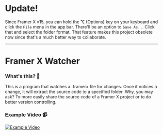 # Update!
Since Framer X v15, you can hold the **⌥** (Options) key on your keyboard and click the `File` menu in the app bar. There'll be an option to `Save As..`. Click that and select the folder format. That feature makes this project obsolete now since that's a much better way to collaborate.

----

# Framer X Watcher

### What's this? 🤔
This is a program that watches a .framerx file for changes. Once it notices a change, it will extract the source code to a specified folder. Why, you may ask? To more easily share the source code of a Framer X project or to do better version controlling.

### Example Video 📹
[![Example Video](https://img.youtube.com/vi/80_tKgS5Xi8/maxresdefault.jpg)](https://www.youtube.com/watch?v=80_tKgS5Xi8)

